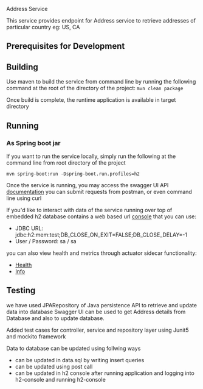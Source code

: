 Address Service

This service provides endpoint for Address service to retrieve addresses of particular country eg: US, CA

## Prerequisites for Development

## Building
Use maven to build the service from command line by running the following command at the root of the directory
of the project: 
`mvn clean package`

Once build is complete, the runtime application is available in target directory
 
 ## Running
 ### As Spring boot jar
 If you want to run the service locally, simply run the following at the command line from root directory
 of the project
 
 `mvn spring-boot:run -Dspring-boot.run.profiles=h2`
 
 Once the service is running, you may access the swagger UI API [documentation](http://localhost:8080/swagger-ui.html)
 you can submit requests from postman, or even command line using curl
 
 If you'd like to interact with data of the service running over top of embedded h2 database contains a web based url
 [console](http://localhost:8080/h2) that you can use:
 - JDBC URL: jdbc:h2:mem:test;DB_CLOSE_ON_EXIT=FALSE;DB_CLOSE_DELAY=-1
 - User / Password: sa / sa
 
 you can also view health and metrics through actuator sidecar functionality:
 - [Health](http://localhost:8080/actuator/health)
 - [Info](http://localhost:8080/actuator/info)
 
 ## Testing
 we have used JPARepository of Java persistence API to retrieve and update data into database
 Swagger UI can be used to get Address details from Database and also to update database.
 
 Added test cases for controller, service and repository layer using Junit5 and mockito framework
 
 Data to database can be updated using follwing ways
  - can be updated in data.sql by writing insert queries
  - can be updated using post call 
  - can be updated in h2 console after running application and logging into h2-console and running h2-console
  

 
 